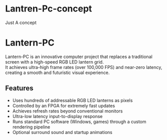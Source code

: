 # Lantren-Pc-concept
Just A concept

# Lantern-PC

Lantern-PC is an innovative computer project that replaces a traditional screen with a high-speed RGB LED lantern grid.  
It achieves ultra-high frame rates (over 100,000 FPS) and near-zero latency, creating a smooth and futuristic visual experience.

## Features

- Uses hundreds of addressable RGB LED lanterns as pixels
- Controlled by an FPGA for extremely fast updates
- Achieves refresh rates beyond conventional monitors
- Ultra-low latency input-to-display response
- Runs standard PC software (Windows, games) through a custom rendering pipeline
- Optional surround sound and startup animations
